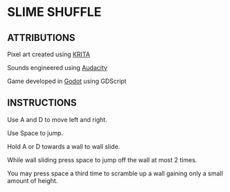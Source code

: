 # SLIME SHUFFLE

## ATTRIBUTIONS

Pixel art created using [KRITA](https://krita.org/en/)

Sounds engineered using [Audacity](https://www.audacityteam.org/)

Game developed in [Godot](https://godotengine.org/) using GDScript

## INSTRUCTIONS

Use A and D to move left and right.

Use Space to jump.

Hold A or D towards a wall to wall slide.

While wall sliding press space to jump off the wall at most 2 times.

You may press space a third time to scramble up a wall gaining only a small amount of height.
